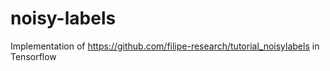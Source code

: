 # noisy-labels
Implementation of https://github.com/filipe-research/tutorial_noisylabels in Tensorflow
